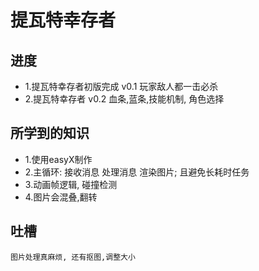 # 提瓦特幸存者

## 进度
- 1.提瓦特幸存者初版完成 v0.1 玩家敌人都一击必杀
- 2.提瓦特幸存者 v0.2 血条,蓝条,技能机制, 角色选择

## 所学到的知识
- 1.使用easyX制作
- 2.主循环: 接收消息 处理消息 渲染图片; 且避免长耗时任务
- 3.动画帧逻辑, 碰撞检测
- 4.图片会混叠,翻转

## 吐槽
```
图片处理真麻烦, 还有抠图,调整大小
```

